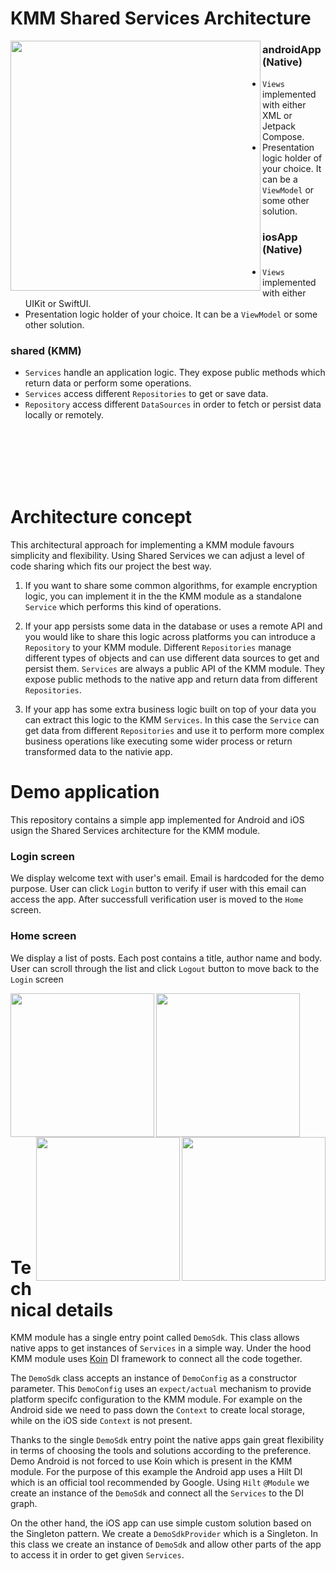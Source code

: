 # KMM Shared Services Architecture

<img align="left" width="400" src="https://user-images.githubusercontent.com/46427781/224071234-a892a3d2-e045-4ae3-85fc-d7376c956875.png">

### androidApp (Native)

- `Views` implemented with either XML or Jetpack Compose.
- Presentation logic holder of your choice. It can be a `ViewModel` or some other solution.

### iosApp (Native)

- `Views` implemented with either UIKit or SwiftUI.
- Presentation logic holder of your choice. It can be a `ViewModel` or some other solution.

### shared (KMM)

- `Services` handle an application logic. They expose public methods which return data or perform some operations.
- `Services` access different `Repositories` to get or save data.
- `Repository` access different `DataSources` in order to fetch or persist data locally or remotely.
  
<br/><br/><br/><br/><br/>

# Architecture concept

This architectural approach for implementing a KMM module favours simplicity and flexibility. Using Shared Services we can adjust a level of code sharing which
fits our project the best way. 

1. If you want to share some common algorithms, for example encryption logic, you can implement it in the the KMM module as a standalone `Service` 
which performs this kind of operations.

2. If your app persists some data in the database or uses a remote API and you would like to share this logic across platforms you can introduce a `Repository` 
to your KMM module. Different `Repositories` manage different types of objects and can use different data sources to get and persist them. `Services` are always a 
public API of the KMM module. They expose public methods to the native app and return data from different `Repositories`.

3. If your app has some extra business logic built on top of your data you can extract this logic to the KMM `Services`. In this case the `Service` can
get data from different `Repositories` and use it to perform more complex business operations like executing some wider process or return transformed data 
to the nativie app. 

# Demo application

This repository contains a simple app implemented for Android and iOS usign the Shared Services architecture for the KMM module.

### Login screen

We display welcome text with user's email. Email is hardcoded for the demo purpose. 
User can click `Login` button to verify if user with this email can access the app. After successfull verification user is moved to the `Home` screen.

### Home screen

We display a list of posts. Each post contains a title, author name and body. 
User can scroll through the list and click `Logout` button to move back to the `Login` screen

<img align="left" width="230" src="https://user-images.githubusercontent.com/46427781/224112025-2eccca4c-9914-4066-bc97-e1b85936f945.png">
<img align="left" width="230" src="https://user-images.githubusercontent.com/46427781/224114817-66e1bdd2-59a8-40c9-8165-f28f1bb5780e.png">

<img align="right" width="230" src="https://user-images.githubusercontent.com/46427781/224113298-f74d5f9b-afb3-477f-9d16-2585aeba1b3f.png">
<img align="right" width="230" src="https://user-images.githubusercontent.com/46427781/224113085-e4fac9cf-a302-43aa-a92e-b583c9eb03be.png">

<br/><br/><br/><br/><br/><br/><br/><br/><br/><br/><br/><br/><br/><br/><br/><br/><br/><br/><br/><br/><br/><br/>

# Technical details

KMM module has a single entry point called `DemoSdk`. This class allows native apps to get instances of `Services` in a simple way. 
Under the hood KMM module uses [Koin](https://insert-koin.io/) DI framework to connect all the code together.

The `DemoSdk` class accepts an instance of `DemoConfig` as a constructor parameter. This `DemoConfig` uses an `expect/actual` mechanism to provide 
platform specifc configuration to the KMM module. For example on the Android side we need to pass down the `Context` to create local storage, 
while on the iOS side `Context` is not present.

Thanks to the single `DemoSdk` entry point the native apps gain great flexibility in terms of choosing the tools and solutions according to the preference.
Demo Android is not forced to use Koin which is present in the KMM module. For the purpose of this example the Android app uses a Hilt DI which is an 
official tool recommended by Google. Using `Hilt` `@Module` we create an instance of the `DemoSdk` and connect all the `Services` to the DI graph.

On the other hand, the iOS app can use simple custom solution based on the Singleton pattern. We create a `DemoSdkProvider` which is a Singleton.
In this class we create an instance of `DemoSdk` and allow other parts of the app to access it in order to get given `Services`.
